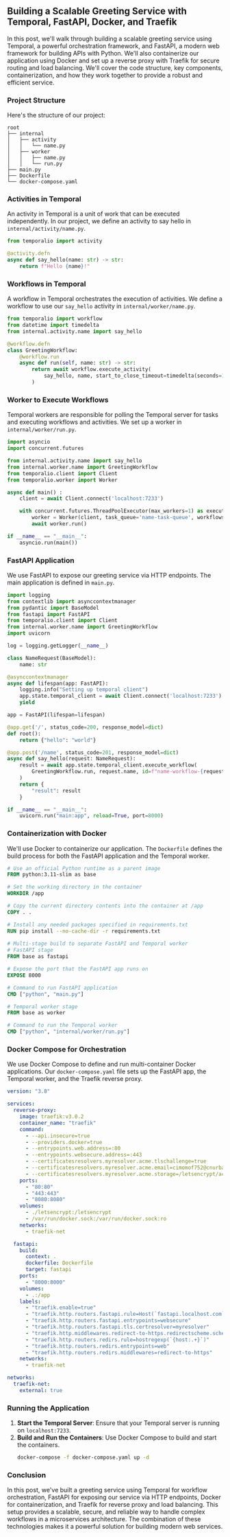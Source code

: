 ## Building a Scalable Greeting Service with Temporal, FastAPI, Docker, and Traefik

In this post, we'll walk through building a scalable greeting service using Temporal, a powerful orchestration framework, and FastAPI, a modern web framework for building APIs with Python. We'll also containerize our application using Docker and set up a reverse proxy with Traefik for secure routing and load balancing. We'll cover the code structure, key components, containerization, and how they work together to provide a robust and efficient service.

### Project Structure

Here's the structure of our project:

```
root
├── internal
│   ├── activity
│   │   └── name.py
│   ├── worker
│   │   ├── name.py
│   │   └── run.py
├── main.py
├── Dockerfile
└── docker-compose.yaml
```

### Activities in Temporal

An activity in Temporal is a unit of work that can be executed independently. In our project, we define an activity to say hello in `internal/activity/name.py`.

```python
from temporalio import activity

@activity.defn
async def say_hello(name: str) -> str:
    return f"Hello {name}!"
```

### Workflows in Temporal

A workflow in Temporal orchestrates the execution of activities. We define a workflow to use our `say_hello` activity in `internal/worker/name.py`.

```python
from temporalio import workflow
from datetime import timedelta
from internal.activity.name import say_hello

@workflow.defn
class GreetingWorkflow:
    @workflow.run
    async def run(self, name: str) -> str:
        return await workflow.execute_activity(
            say_hello, name, start_to_close_timeout=timedelta(seconds=120)
        )
```

### Worker to Execute Workflows

Temporal workers are responsible for polling the Temporal server for tasks and executing workflows and activities. We set up a worker in `internal/worker/run.py`.

```python
import asyncio
import concurrent.futures

from internal.activity.name import say_hello
from internal.worker.name import GreetingWorkflow
from temporalio.client import Client
from temporalio.worker import Worker

async def main() :
    client = await Client.connect('localhost:7233')

    with concurrent.futures.ThreadPoolExecutor(max_workers=1) as executor:
        worker = Worker(client, task_queue='name-task-queue', workflows=[GreetingWorkflow], activities=[say_hello], activity_executor=executor)
        await worker.run()

if __name__ == "__main__":
    asyncio.run(main())
```

### FastAPI Application

We use FastAPI to expose our greeting service via HTTP endpoints. The main application is defined in `main.py`.

```python
import logging
from contextlib import asynccontextmanager
from pydantic import BaseModel
from fastapi import FastAPI
from temporalio.client import Client
from internal.worker.name import GreetingWorkflow
import uvicorn

log = logging.getLogger(__name__)

class NameRequest(BaseModel):
    name: str

@asynccontextmanager
async def lifespan(app: FastAPI):
    logging.info("Setting up temporal client")
    app.state.temporal_client = await Client.connect('localhost:7233')
    yield

app = FastAPI(lifespan=lifespan)

@app.get('/', status_code=200, response_model=dict)
def root():
    return {"hello": "world"}

@app.post('/name', status_code=201, response_model=dict)
async def say_hello(request: NameRequest):
    result = await app.state.temporal_client.execute_workflow(
        GreetingWorkflow.run, request.name, id=f"name-workflow-{request.name}", task_queue='name-task-queue'
    )
    return {
        "result": result
    }

if __name__ == "__main__":
    uvicorn.run("main:app", reload=True, port=8000)
```

### Containerization with Docker

We'll use Docker to containerize our application. The `Dockerfile` defines the build process for both the FastAPI application and the Temporal worker.

```dockerfile
# Use an official Python runtime as a parent image
FROM python:3.11-slim as base

# Set the working directory in the container
WORKDIR /app

# Copy the current directory contents into the container at /app
COPY . .

# Install any needed packages specified in requirements.txt
RUN pip install --no-cache-dir -r requirements.txt
    
# Multi-stage build to separate FastAPI and Temporal worker
# FastAPI stage
FROM base as fastapi

# Expose the port that the FastAPI app runs on
EXPOSE 8000

# Command to run FastAPI application
CMD ["python", "main.py"]

# Temporal worker stage
FROM base as worker

# Command to run the Temporal worker
CMD ["python", "internal/worker/run.py"]
```

### Docker Compose for Orchestration

We use Docker Compose to define and run multi-container Docker applications. Our `docker-compose.yaml` file sets up the FastAPI app, the Temporal worker, and the Traefik reverse proxy.

```yaml
version: "3.8"

services:
  reverse-proxy:
    image: traefik:v3.0.2
    container_name: "traefik"
    command:
      - --api.insecure=true
      - --providers.docker=true
      - --entrypoints.web.address=:80
      - --entrypoints.websecure.address=:443
      - --certificatesresolvers.myresolver.acme.tlschallenge=true
      - --certificatesresolvers.myresolver.acme.email=cimomof752@cnurbano.com
      - --certificatesresolvers.myresolver.acme.storage=/letsencrypt/acme.json
    ports:
      - "80:80"
      - "443:443"
      - "8080:8080"
    volumes:
      - ./letsencrypt:/letsencrypt
      - /var/run/docker.sock:/var/run/docker.sock:ro
    networks:
      - traefik-net

  fastapi:
    build:
      context: .
      dockerfile: Dockerfile
      target: fastapi
    ports:
      - "8000:8000"
    volumes:
      - .:/app
    labels:
      - "traefik.enable=true"
      - "traefik.http.routers.fastapi.rule=Host(`fastapi.localhost.com`)"
      - "traefik.http.routers.fastapi.entrypoints=websecure"
      - "traefik.http.routers.fastapi.tls.certresolver=myresolver"
      - "traefik.http.middlewares.redirect-to-https.redirectscheme.scheme=https"
      - "traefik.http.routers.redirs.rule=hostregexp(`{host:.+}`)"
      - "traefik.http.routers.redirs.entrypoints=web"
      - "traefik.http.routers.redirs.middlewares=redirect-to-https"
    networks:
      - traefik-net

networks:
  traefik-net:
    external: true
```

### Running the Application

1. **Start the Temporal Server**: Ensure that your Temporal server is running on `localhost:7233`.
2. **Build and Run the Containers**: Use Docker Compose to build and start the containers.
    ```sh
    docker-compose -f docker-compose.yaml up -d
    ```

### Conclusion

In this post, we've built a greeting service using Temporal for workflow orchestration, FastAPI for exposing our service via HTTP endpoints, Docker for containerization, and Traefik for reverse proxy and load balancing. This setup provides a scalable, secure, and reliable way to handle complex workflows in a microservices architecture. The combination of these technologies makes it a powerful solution for building modern web services.